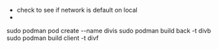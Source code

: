 - check to see if network is default on local
- 
sudo podman pod create --name divis
sudo podman build back -t divb
sudo podman build client -t divf

